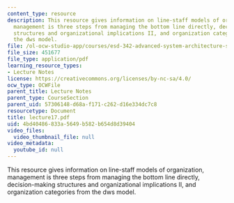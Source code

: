 ```yaml
---
content_type: resource
description: This resource gives information on line-staff models of organization,
  management is three steps from managing the bottom line directly, decision-making
  structures and organizational implications II, and organization categories from
  the dws model.
file: /ol-ocw-studio-app/courses/esd-342-advanced-system-architecture-spring-2006/4bd40486833a5649b582b654d8d39404_lecture17.pdf
file_size: 451677
file_type: application/pdf
learning_resource_types:
- Lecture Notes
license: https://creativecommons.org/licenses/by-nc-sa/4.0/
ocw_type: OCWFile
parent_title: Lecture Notes
parent_type: CourseSection
parent_uid: 57306148-d68a-f171-c262-d16e334dc7c8
resourcetype: Document
title: lecture17.pdf
uid: 4bd40486-833a-5649-b582-b654d8d39404
video_files:
  video_thumbnail_file: null
video_metadata:
  youtube_id: null
---
```

This resource gives information on line-staff models of organization, management is three steps from managing the bottom line directly, decision-making structures and organizational implications II, and organization categories from the dws model.